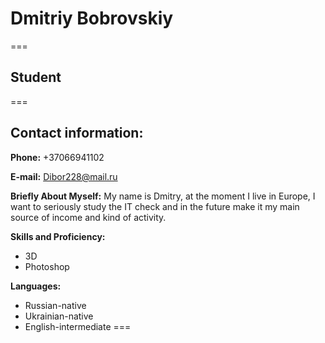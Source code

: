 # Dmitriy Bobrovskiy
===
## Student
===
## Contact information:
**Phone:** +37066941102

**E-mail:** Dibor228@mail.ru

**Briefly About Myself:** My name is Dmitry, at the moment I live in Europe, I want to seriously study the IT check and in the future make it my main source of income and kind of activity. 

**Skills and Proficiency:**

* 3D
* Photoshop

**Languages:** 

* Russian-native
* Ukrainian-native
* English-intermediate
===